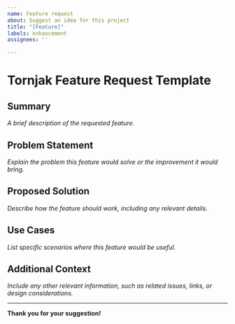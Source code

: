 ```yaml
---
name: Feature request
about: Suggest an idea for this project
title: "[Feature]"
labels: enhancement
assignees: ''

---
```


# Tornjak Feature Request Template

## Summary
*A brief description of the requested feature.*

## Problem Statement
*Explain the problem this feature would solve or the improvement it would bring.*

## Proposed Solution
*Describe how the feature should work, including any relevant details.*

## Use Cases
*List specific scenarios where this feature would be useful.*

## Additional Context
*Include any other relevant information, such as related issues, links, or design considerations.*

---

**Thank you for your suggestion!**
